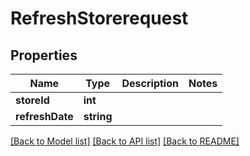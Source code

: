# RefreshStorerequest

## Properties
Name | Type | Description | Notes
------------ | ------------- | ------------- | -------------
**storeId** | **int** |  | 
**refreshDate** | **string** |  | 

[[Back to Model list]](../README.md#documentation-for-models) [[Back to API list]](../README.md#documentation-for-api-endpoints) [[Back to README]](../README.md)


